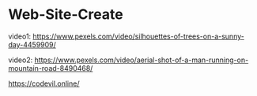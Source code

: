 # Web-Site-Create


video1: https://www.pexels.com/video/silhouettes-of-trees-on-a-sunny-day-4459909/


video2:  https://www.pexels.com/video/aerial-shot-of-a-man-running-on-mountain-road-8490468/


https://codevil.online/
